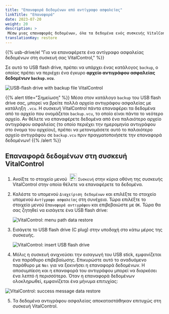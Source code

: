 ```yaml
---
title: "Επαναφορά δεδομένων από αντίγραφο ασφαλείας"
linkTitle: "Επαναφορά"
date: 2023-07-20
weight: 20
description: >
 Μέσω μιας επαναφοράς δεδομένων, όλα τα δεδομένα ενός συσκευής VitalControl μπορούν να αποκατασταθούν σε διαφορετική συσκευή χρησιμοποιώντας ένα αρχείο αντιγράφου ασφαλείας.
translationKey: restore
---
```

{{% usb-drive/el "Για να επαναφέρετε ένα αντίγραφο ασφαλείας δεδομένων στη συσκευή σας VitalControl," %}}

Σε αυτό το USB flash drive, πρέπει να υπάρχει ένας κατάλογος `backup`, ο οποίος πρέπει να περιέχει ένα έγκυρο **αρχείο αντιγράφου ασφαλείας δεδομένων `backup.vcu`**.

![USB-flash drive with backup file VitalControl](../images/backup-file.png "USB-flash drive with backup file")

{{% alert title="Σημείωση" %}}
Μέσα στον κατάλογο `backup` του USB flash drive σας, μπορεί να βρείτε πολλά αρχεία αντιγράφου ασφαλείας με κατάληξη `.vcu`. Η συσκευή VitalControl πάντα επαναφέρει τα δεδομένα από το αρχείο που ονομάζεται `backup.vcu`, το οποίο είναι πάντα το νεότερο αρχείο. Αν θέλετε να επαναφέρετε δεδομένα από ένα παλαιότερο αρχείο αντιγράφου ασφαλείας (το οποίο περιέχει την ημερομηνία αντιγράφου στο όνομα του αρχείου), πρέπει να μετονομάσετε αυτό το παλαιότερο αρχείο αντιγράφου σε `backup.vcu` πριν πραγματοποιήσετε την επαναφορά δεδομένων!
{{% /alert %}}

## Επαναφορά δεδομένων στη συσκευή VitalControl

1. Ανοίξτε το στοιχείο μενού &nbsp;<img src="/icons/device.svg" width="23" align="bottom" alt="Device" /> `Συσκευή` στην κύρια οθόνη της συσκευής VitalControl στην οποία θέλετε να επαναφέρετε τα δεδομένα.

2. Καλέστε το υπομενού `Διαχείριση δεδομένων` και επιλέξτε το στοιχείο υπομενού `Αντίγραφο ασφαλείας` στη συνέχεια. Τώρα επιλέξτε το στοιχείο μενού `Επαναφορά αντιγράφου` και επιβεβαιώστε με `OK`. Τώρα θα σας ζητηθεί να εισάγετε ένα USB flash drive:

   ![VitalControl: menu path data restore](../images/restore.png "Restoring from backup file")

3. Εισάγετε το USB flash drive (C plug) στην υποδοχή στο κάτω μέρος της συσκευής.

   ![VitalControl: insert USB flash drive](/images/firmware/update/plug-in-dual-usb-stick.svg "Plug in USB flash drive")

4. Μόλις η συσκευή ανιχνεύσει την εισαγωγή του USB stick, εμφανίζεται ένα παράθυρο επιβεβαίωσης. Επικυρώστε αυτό το αναδυόμενο παράθυρο με `Ναι` για να ξεκινήσει η επαναφορά δεδομένων. Η αποσυμπίεση και η επαναφορά του αντιγράφου μπορεί να διαρκέσει ένα λεπτό ή περισσότερο. Όταν η επαναφορά δεδομένων ολοκληρωθεί, εμφανίζεται ένα μήνυμα επιτυχίας:

![VitalControl: success message data restore](../images/restore-done.png "Success message data restore")

5. Τα δεδομένα αντιγράφου ασφαλείας αποκαταστάθηκαν επιτυχώς στη συσκευή VitalControl.
